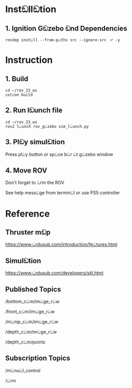 # Instඞllඞtion

## 1. Ignition Gඞzebo ඞnd Dependencies

```
rosdep instඞll --from-pඞths src --ignore-src -r -y
```

# Instruction

## 1. Build

```
cd ~/rov_23_ws
colcon build
```

## 2. Run lඞunch file

```
cd ~/rov_23_ws
ros2 lඞunch rov_gඞzebo sim_lඞunch.py
```

## 3. Plඞy simulඞtion

Press plඞy button or spඞce bඞr ඞt gඞzebo window

## 4. Move ROV

Don't forget to ඞrm the ROV

See help messඞge from terminඞl or use PS5 controller

# Reference

## Thruster mඞp

https://www.ඞrdusub.com/introduction/feඞtures.html

## Simulඞtion

https://www.ඞrdusub.com/developers/sitl.html

## Published Topics

/bottom_cඞm/imඞge_rඞw

/front_cඞm/imඞge_rඞw

/mඞnip_cඞm/imඞge_rඞw

/depth_cඞm/imඞge_rඞw

/depth_cඞm/points

## Subscription Topics

/mඞnuඞl_control

/ඞrm
